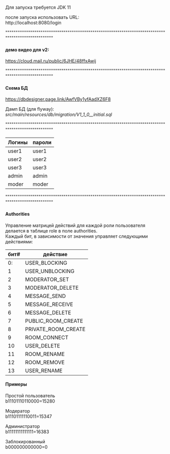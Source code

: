 
Для запуска требуется JDK 11<br />

после запуска использовать URL:<br />
http://localhost:8080/login<br />


""""""""""""""""""""""""""""""""""""""""""""""""""""""""""""""""""""""""""""""""""""""""""""""""""""
#### демо видео для v2: ####
https://cloud.mail.ru/public/6JHE/48ffxAwij<br />


""""""""""""""""""""""""""""""""""""""""""""""""""""""""""""""""""""""""""""""""""""""""""""""""""""
#### Схема БД ####
https://dbdesigner.page.link/AwfVBy1yfAadXZ6F8<br />

Дамп БД (для flyway):<br />
*src/main/resources/db/migration/V1_1_0__initial.sql*<br />

""""""""""""""""""""""""""""""""""""""""""""""""""""""""""""""""""""""""""""""""""""""""""""""""""""

Логины | пароли
-------|-------
user1  | user1
user2  | user2
user3  | user3
admin  | admin
moder  | moder


""""""""""""""""""""""""""""""""""""""""""""""""""""""""""""""""""""""""""""""""""""""""""""""""""""

#### Authorities ####

Управление матрицей действий для каждой роли пользователя делается в таблице role в поле authorities. <br />
Каждый бит, в зависимости от значения управляет следующими действиями:<br />

бит# | действие
-----|----------------
0:   | USER_BLOCKING
1    | USER_UNBLOCKING
2    | MODERATOR_SET
3    | MODERATOR_DELETE
4    | MESSAGE_SEND
5    | MESSAGE_RECEIVE
6    | MESSAGE_DELETE
7    | PUBLIC_ROOM_CREATE
8    | PRIVATE_ROOM_CREATE
9    | ROOM_CONNECT
10   | USER_DELETE
11   | ROOM_RENAME
12   | ROOM_REMOVE
13   | USER_RENAME

#### Примеры ####
Простой пользователь<br />
b11101110110000=15280<br />

Модератор<br />
b11101111110011=15347<br />

Администратор<br />
b11111111111111=16383<br />

Заблокированный<br />
b000000000000=0<br />
